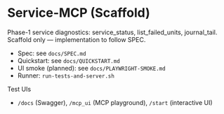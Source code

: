 # Service-MCP (Scaffold)

Phase-1 service diagnostics: service_status, list_failed_units, journal_tail. Scaffold only — implementation to follow SPEC.

- Spec: see `docs/SPEC.md`
- Quickstart: see `docs/QUICKSTART.md`
- UI smoke (planned): see `docs/PLAYWRIGHT-SMOKE.md`
- Runner: `run-tests-and-server.sh`

Test UIs
- `/docs` (Swagger), `/mcp_ui` (MCP playground), `/start` (interactive UI)
